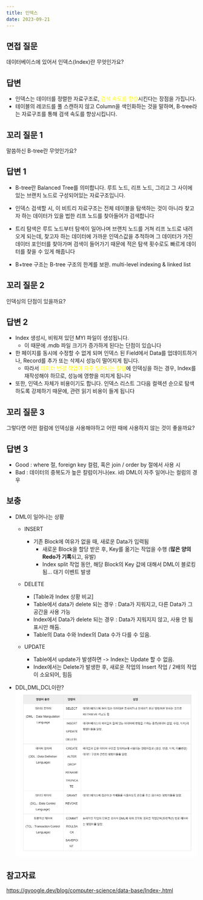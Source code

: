 ```yaml
---
title: 인덱스
date: 2023-09-21
---
```


## 면접 질문

데이터베이스에 있어서 인덱스(Index)란 무엇인가요?
<br />

## 답변

- 인덱스는 데이터를 정렬한 자료구조로, <span style='color:yellow'>검색 속도를 향상</span>시킨다는 장점을 가집니다.
- 테이블의 레코드를 풀 스캔하지 않고 Column을 색인화하는 것을 말하며, B-tree라는 자료구조를 통해 검색 속도를 향상시킵니다.

## 꼬리 질문 1

말씀하신 B-tree란 무엇인가요?

## 답변 1

- B-tree란 Balanced Tree를 의미합니다.
루트 노드, 리프 노드, 그리고 그 사이에 있는 브랜치 노드로 구성되어있는 자료구조입니다.
- 인덱스 검색할 시, 이 비트리 자료구조는 전체 테이블을 탐색하는 것이 아니라 찾고자 하는 데이터가 있을 법한 리프 노드를 찾아들어가 검색합니다
- 트리 탐색은 루트 노드부터 탐색이 일어나며 브랜치 노드를 거쳐 리프 노드로 내려오게 되는데, 찾고자 하는 데이터에 가까운 인덱스값을 추적하며 그 데이터가 가진 데이터 포인터를 찾아가며 검색이 들어가기 때문에 적은 탐색 횟수로도 빠르게 데이터를 찾을 수 있게 해줍니다


- B+tree 구조는 B-tree 구조의 한계를 보완. 
multi-level indexing & linked list

## 꼬리 질문 2

인덱싱의 단점이 있을까요?

## 답변 2

- Index 생성시, 비워져 있던 MYI 파일이 생성됩니다.
  - 이 때문에 .mdb 파일 크기가 증가하게 된다는 단점이 있습니다
- 한 페이지를 동시에 수정할 수 없게 되며 인덱스 된 Field에서 Data를 업데이트하거나, Record를 추가 또는 삭제시 성능이 떨어지게 됩니다.
  - 따라서 <span style='color:yellow'>데이터 변경 작업이 자주 일어나는 칼럼</span>에 인덱싱을 하는 경우, Index를 재작성해야 하므로, 성능에 영향을 미치게 됩니다
- 또한, 인덱스 자체가 비용이기도 합니다. 인덱스 리스트 그다음 컬렉션 순으로 탐색하도록 강제하기 때문에, 관련 읽기 비용이 들게 됩니다

## 꼬리 질문 3

그렇다면 어떤 컬럼에 인덱싱을 사용해야하고 어떤 때에 사용하지 않는 것이 좋을까요?

## 답변 3

- Good : where 절, foreign key 컬럼, 혹은 join / order by 절에서 사용 시
- Bad : 데이터의 중복도가 높은 칼럼이거나(ex. id) DML이 자주 일어나는 컬럼의 경우

## 보충

- DML이 일어나는 상황

  - INSERT

    - 기존 Block에 여유가 없을 때, 새로운 Data가 입력됨
      - 새로운 Block을 할당 받은 후, Key를 옮기는 작업을 수행 (**많은 양의 Redo가 기록**되고, 유발)
      - Index split 작업 동안, 해당 Block의 Key 값에 대해서 DML이 블로킹 됨... 대기 이벤트 발생

  - DELETE

    - [Table과 Index 상황 비교]
    - Table에서 data가 delete 되는 경우 : Data가 지워지고, 다른 Data가 그 공간을 사용 가능
    - Index에서 Data가 delete 되는 경우 : Data가 지워지지 않고, 사용 안 됨 표시만 해둠.
    - Table의 Data 수와 Index의 Data 수가 다를 수 있음.

  - UPDATE
    - Table에서 update가 발생하면 -> Index는 Update 할 수 없음.
    - Index에서는 Delete가 발생한 후, 새로운 작업의 Insert 작업 / 2배의 작업이 소요되어, 힘듬

- DDL,DML,DCL이란?
  ![](image/DDL,DML,DCL.png)

## 참고자료

https://gyoogle.dev/blog/computer-science/data-base/Index-.html
